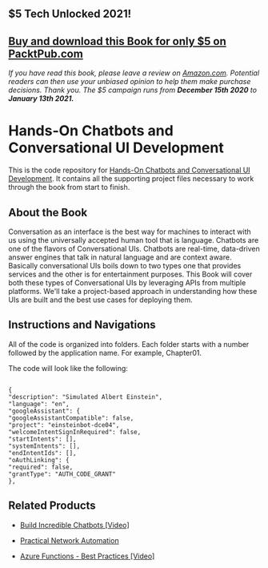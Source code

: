 ## $5 Tech Unlocked 2021!
[Buy and download this Book for only $5 on PacktPub.com](https://www.packtpub.com/product/hands-on-chatbots-and-conversational-ui-development/9781788294669)
-----
*If you have read this book, please leave a review on [Amazon.com](https://www.amazon.com/gp/product/1788294661).     Potential readers can then use your unbiased opinion to help them make purchase decisions. Thank you. The $5 campaign         runs from __December 15th 2020__ to __January 13th 2021.__*

# Hands-On Chatbots and Conversational UI Development
This is the code repository for [Hands-On Chatbots and Conversational UI Development](https://www.packtpub.com/application-development/practical-conversational-uis?utm_source=GitHub&utm_medium=repo&utm_campaign=9781788294669). It contains all the supporting project files necessary to work through the book from start to finish.

## About the Book

Conversation as an interface is the best way for machines to interact with us using the universally accepted human tool that is language. Chatbots are one of the flavors of Conversational UIs. Chatbots are real-time, data-driven answer engines that talk in natural language and are context aware. Basically conversational UIs boils down to two types one that provides services and the other is for entertainment purposes. This Book will cover both these types of Conversational UIs by leveraging APIs from multiple platforms. We'll take a project-based approach in understanding how these UIs are built and the best use cases for deploying them.
## Instructions and Navigations
All of the code is organized into folders. Each folder starts with a number followed by the application name. For example, Chapter01.



The code will look like the following:
```

{
"description": "Simulated Albert Einstein",
"language": "en",
"googleAssistant": {
"googleAssistantCompatible": false,
"project": "einsteinbot-dce04",
"welcomeIntentSignInRequired": false,
"startIntents": [],
"systemIntents": [],
"endIntentIds": [],
"oAuthLinking": {
"required": false,
"grantType": "AUTH_CODE_GRANT"
},

```

## Related Products
* [Build Incredible Chatbots [Video]](https://www.packtpub.com/application-development/build-incredible-chatbots-video?utm_source=GitHub&utm_medium=repo&utm_campaign=9781788479653)

* [Practical Network Automation](https://www.packtpub.com/networking-and-servers/practical-network-automation?utm_source=GitHub&utm_medium=repo&utm_campaign=9781788299466)

* [Azure Functions - Best Practices [Video]](https://www.packtpub.com/virtualization-and-cloud/azure-functions-best-practices-video?utm_source=GitHub&utm_medium=repo&utm_campaign=9781788831499)
